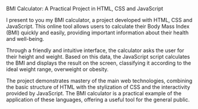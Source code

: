 BMI Calculator: A Practical Project in HTML, CSS and JavaScript

I present to you my BMI calculator, a project developed with HTML, CSS and JavaScript. This online tool allows users to calculate their Body Mass Index (BMI) quickly and easily, providing important information about their health and well-being.

Through a friendly and intuitive interface, the calculator asks the user for their height and weight. Based on this data, the JavaScript script calculates the BMI and displays the result on the screen, classifying it according to the ideal weight range, overweight or obesity.

The project demonstrates mastery of the main web technologies, combining the basic structure of HTML with the stylization of CSS and the interactivity provided by JavaScript. The BMI calculator is a practical example of the application of these languages, offering a useful tool for the general public.
